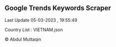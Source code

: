 

## Google Trends Keywords Scraper 
 
Last Update 05-03-2023 , 19:55:49

Country List :
VIETNAM.json



© Abdul Muttaqin 
